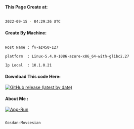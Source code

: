
   
#### This Page Create at:

```bash

2022-09-15 - 04:29:26 UTC

```

#### Create By Machine:

```bash

Host Name : fv-az450-127

platform  : Linux-5.4.0-1086-azure-x86_64-with-glibc2.27

Ip Local  : 10.1.0.21

```
#### Download This code Here:

[![GitHub release (latest by date)](https://img.shields.io/github/v/release/Gosdan-Movsesian/Gosdan?style=for-the-badge&label=Download)](https://github.com/Gosdan-Movsesian/Gosdan/releases) 

</p> 

#### About Me :

[![App-Run](https://github.com/Gosdan-Movsesian/Gosdan/actions/workflows/App-Run.yml/badge.svg)](https://github.com/Gosdan-Movsesian/Gosdan/actions/workflows/App-Run.yml)

```bash

Gosdan-Movsesian

```

